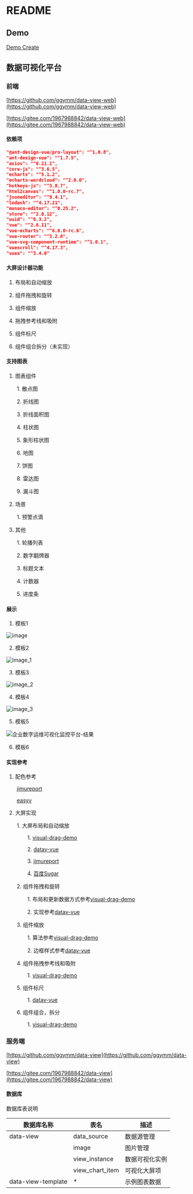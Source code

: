 # README

## Demo
[Demo Create](http://49.233.166.224/data-view-web/data-view-instance/create)

## 数据可视化平台

### 前端

[https://github.com/ggymm/data-view-web](https://github.com/ggymm/data-view-web)

[https://gitee.com/1967988842/data-view-web](https://gitee.com/1967988842/data-view-web)

#### 依赖项

```JSON
"@ant-design-vue/pro-layout": "^1.0.8",
"ant-design-vue": "^1.7.5",
"axios": "^0.21.1",
"core-js": "^3.6.5",
"echarts": "^5.1.2",
"echarts-wordcloud": "^2.0.0",
"hotkeys-js": "^3.8.7",
"html2canvas": "^1.0.0-rc.7",
"jsoneditor": "^9.4.1",
"lodash": "^4.17.21",
"monaco-editor": "^0.25.2",
"store": "^2.0.12",
"uuid": "^8.3.2",
"vue": "^2.6.11",
"vue-echarts": "^6.0.0-rc.6",
"vue-router": "^3.2.0",
"vue-svg-component-runtime": "^1.0.1",
"vuescroll": "^4.17.3",
"vuex": "^3.4.0"
```


#### 大屏设计器功能

1. 布局和自动缩放

2. 组件拖拽和旋转

3. 组件缩放

4. 拖拽参考线和吸附

5. 组件标尺

6. 组件组合拆分（未实现）

#### 支持图表

1. 图表组件

&ensp;&ensp;&ensp;&ensp;1. 散点图

&ensp;&ensp;&ensp;&ensp;2. 折线图

&ensp;&ensp;&ensp;&ensp;3. 折线面积图

&ensp;&ensp;&ensp;&ensp;4. 柱状图

&ensp;&ensp;&ensp;&ensp;5. 象形柱状图

&ensp;&ensp;&ensp;&ensp;6. 地图

&ensp;&ensp;&ensp;&ensp;7. 饼图

&ensp;&ensp;&ensp;&ensp;8. 雷达图

&ensp;&ensp;&ensp;&ensp;9. 漏斗图

2. 场景

&ensp;&ensp;&ensp;&ensp;1. 预警点滴

3. 其他

&ensp;&ensp;&ensp;&ensp;1. 轮播列表

&ensp;&ensp;&ensp;&ensp;2. 数字翻牌器

&ensp;&ensp;&ensp;&ensp;3. 标题文本

&ensp;&ensp;&ensp;&ensp;4. 计数器

&ensp;&ensp;&ensp;&ensp;5. 进度条

#### 展示

1. 模板1

![image](https://user-images.githubusercontent.com/20694755/123239889-637a0200-d512-11eb-9b34-2c1cb6d09033.png)

2. 模板2

![image_1](https://user-images.githubusercontent.com/20694755/123239916-6aa11000-d512-11eb-94f8-3022cb351e0a.png)

3. 模板3

![image_2](https://user-images.githubusercontent.com/20694755/123239930-6f65c400-d512-11eb-87b2-6bf1c6bdc1cd.png)

4. 模板4

![image_3](https://user-images.githubusercontent.com/20694755/123239945-72f94b00-d512-11eb-8bf0-112d3664546c.png)

5. 模板5

![企业数字运维可视化监控平台-结果](https://user-images.githubusercontent.com/20694755/123599719-7d745700-d828-11eb-8dd1-150cd82f746e.png)

6. 模板6

#### 实现参考

1. 配色参考

&ensp;&ensp;&ensp;&ensp;[jimureport](http://www.jimureport.com/)

&ensp;&ensp;&ensp;&ensp;[easyv](https://easyv.dtstack.com/)

2. 大屏实现

&ensp;&ensp;&ensp;&ensp;1. 大屏布局和自动缩放

&ensp;&ensp;&ensp;&ensp;&ensp;&ensp;&ensp;&ensp;1. [visual-drag-demo](https://github.com/woai3c/visual-drag-demo)

&ensp;&ensp;&ensp;&ensp;&ensp;&ensp;&ensp;&ensp;2. [datav-vue](https://gitee.com/pengxiaotian/datav-vue)

&ensp;&ensp;&ensp;&ensp;&ensp;&ensp;&ensp;&ensp;3. [jimureport](http://www.jimureport.com/)

&ensp;&ensp;&ensp;&ensp;&ensp;&ensp;&ensp;&ensp;4. [百度Sugar](https://cloud.baidu.com/product/sugar.html)

&ensp;&ensp;&ensp;&ensp;2. 组件拖拽和旋转

&ensp;&ensp;&ensp;&ensp;&ensp;&ensp;&ensp;&ensp;1. 布局和更新数据方式参考[visual-drag-demo](https://github.com/woai3c/visual-drag-demo)

&ensp;&ensp;&ensp;&ensp;&ensp;&ensp;&ensp;&ensp;2. 实现参考[datav-vue](https://gitee.com/pengxiaotian/datav-vue)

&ensp;&ensp;&ensp;&ensp;3. 组件缩放

&ensp;&ensp;&ensp;&ensp;&ensp;&ensp;&ensp;&ensp;1. 算法参考[visual-drag-demo](https://github.com/woai3c/visual-drag-demo)

&ensp;&ensp;&ensp;&ensp;&ensp;&ensp;&ensp;&ensp;2. 边框样式参考[datav-vue](https://gitee.com/pengxiaotian/datav-vue)

&ensp;&ensp;&ensp;&ensp;4. 组件拖拽参考线和吸附

&ensp;&ensp;&ensp;&ensp;&ensp;&ensp;&ensp;&ensp;1. [visual-drag-demo](https://github.com/woai3c/visual-drag-demo)

&ensp;&ensp;&ensp;&ensp;5. 组件标尺

&ensp;&ensp;&ensp;&ensp;&ensp;&ensp;&ensp;&ensp;1. [datav-vue](https://gitee.com/pengxiaotian/datav-vue)

&ensp;&ensp;&ensp;&ensp;6. 组件组合，拆分

&ensp;&ensp;&ensp;&ensp;&ensp;&ensp;&ensp;&ensp;1. [visual-drag-demo](https://github.com/woai3c/visual-drag-demo)


### 服务端

[https://github.com/ggymm/data-view](https://github.com/ggymm/data-view)

[https://gitee.com/1967988842/data-view](https://gitee.com/1967988842/data-view)

#### 数据库

数据库表说明

|数据库名称|表名|描述|
|---|---|---|
|data-view|data_source|数据源管理|
| |image|图片管理|
| |view_instance|数据可视化实例|
| |view_chart_item|可视化大屏项|
|data-view-template|*|示例图表数据|




